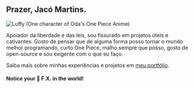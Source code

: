 ## Prazer, Jacó Martins.
![Luffy (One character of Oda's One Piece Anime)](https://www.google.com/url?sa=i&url=https%3A%2F%2Fthirstymag.com%2FLuffy-PNG-Transparent-3224133.html&psig=AOvVaw2WPzAxb_r1tkqgSBgYs6Rj&ust=1718737989062000&source=images&cd=vfe&opi=89978449&ved=0CBEQjRxqFwoTCODPkoys44YDFQAAAAAdAAAAABAE)

Apoiador da liberdade e das leis, sou fissurado em projetos úteis e cativantes. Gosto de pensar que de alguma forma posso tornar o mundo melhor programando, curto One Piece, malho sempre que posso, gosto de open-source e sou exigente com o que eu faço.

Saiba mais sobre minhas experiências e projetos em [meu portfólio](https://jacomartins.site/).

#### Notice your 🦋 F.X. in the world!
